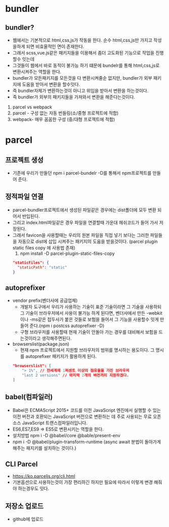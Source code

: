 # bundler

## bundler?
- 웹에서는 기본적으로 html,css,js가 작동을 한다. 순수 html,css,js만 가지고 작성을하게 되면 비효울적인 면이 존재한다.
- 그래서 scss,vue.js같은 패키지들을 이용해서 좀더 고도화된 기능으로 작업을 진행할수 잇는데
- 그것들이 웹에서 바로 동적이 불가능 하기 떄문에 bundelr를 통해 html,css,js로 변환시켜주는 역할을 한다.
- bundler가 모든패키지를 모든것을 다 변환시켜줄순 없지만, bundler가 외부 패키지에 도움을 받아서 변환을 할수잇다.
- 즉 bundler자체가 변환하는것이 아니고 위임을 받아서 변환을 하는것이다.
- 즉 bundler가 외부의 패키지들을 가져와서 변환을 해준다는것이다.
1. parcel vs webpack
  1. parcel - 구성 없는 자동 번들링(소/중형 프로젝트에 적합)
  1. webpack- 매우 꼼꼼한 구성 (중/대형 프로젝트에 적합)

# parcel

## 프로젝트 생성
- 기존에 우리가 만들던 npm i parcel-bundelr -D를 통해서 npm프로젝트를 만들어 준다.

## 정적파일 연결
- parcel-bundler프로젝트에서 생성된 파일같은 경우에는 dist폴더에 모두 변환 되어서 반입된다.
- 그리고 index.html파일같은 경우 파일을 연결할때 가운대 헤쉬코드가 들어 가서 저장된다.
- 그래서 favicon을 사용할때는 우리의 원본 파일을 직접 넣기 보다는 그러한 파일들을 자동으로 dist에 삽입 시켜주는 패키지의 도움을 받을것이다. (parcel plugin static files copy 에 사용법 존재)
  1. npm install -D parcel-plugin-static-files-copy
  ```json
  "staticFiles": {
    "staticPath": "static"
  }
  ```
## autoprefixer
- vendor prefix(벤더사에 공급업체)
  - 개발자 도구에서 우리가 사용하는 기술이 표준 기술이라면 그 기술을 사용하되 그 기술이 브라우저에서 사용이 불가능 하게 된다면, 벤더사에서 만든 -webkit이나 -ms같은 접두사가 붙은 것들로 보험을 들어서 그 기능을 사용할수 잇게 만들어 준다.(npm i postcss autoprefixer -D)
  - 구형 브라우저를 사용할때 현재 기술이 안돌아 가는 경우를 대비해서 보험을 드는것이라고 생각해주면된다.
- browserslist(package.json)
  - 현재 npm 프로젝트에서 지원할 브라우저의 범위를 명시하는 용도이다. 그 명시를 autoprefixer 패키지가 활용하게 된다.
  ```json
  "browserslist": [
      "> 1%", // 전세계에 1퍼센트 이상의 점유율을 가진 브라우저
      "last 2 versions" // 마지막 2개의 버전까지 지원하겠다.
  ]
  ```

## babel(컴파일러)
- Babel은 ECMAScript 2015+ 코드를 이전 JavaScript 엔진에서 실행할 수 있는 이전 버전과 호환되는 JavaScript 버전으로 변환하는 데 주로 사용되는 무료 오픈 소스 JavaScript 트랜스컴파일러입니다.
- ES6,ES7,ES9 => ES5로 변환시키는 역할을 한다.
- 설치방법  npm i -D @babel/core @bable/present-env
-  npm i -D @babel/plugin-transform-runtime (async await 분법이 돌아가게 해주는 패지키를 설치하는 것이다.)

## CLI Parcel
- https://ko.parceljs.org/cli.html
- 기본옵션으로 사용하는것이 가장 편리하긴 하지만 필요에 따라서 이렇게 변경 해줘야 하는경우도 잇다.

## 저장소 업로드
- github에 업로드